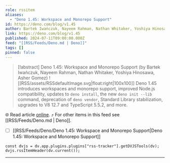 ```yaml
---
role: rssitem
aliases:
  - "Deno 1.45: Workspace and Monorepo Support"
id: https://deno.com/blog/v1.45
author: Bartek Iwańczuk, Nayeem Rahman, Nathan Whitaker, Yoshiya Hinosawa, Asher Gomez
link: https://deno.com/blog/v1.45
published: 2024-07-11T09:00:00.000Z
feed: "[[RSS/Feeds/Deno.md | Deno]]"
tags: []
pinned: false
---
```


> [!abstract] Deno 1.45: Workspace and Monorepo Support (by Bartek Iwańczuk, Nayeem Rahman, Nathan Whitaker, Yoshiya Hinosawa, Asher Gomez)
> ![[RSS/assets/RSSdefaultImage.svg|float:right|100x100]] Deno 1.45 introduces workspaces and monorepo support, improved Node.js compatibility, updates to `deno install`, the new `deno init --lib` command, deprecation of `deno vendor`, Standard Library stabilization, upgrades to V8 12.7 and TypeScript 5.5.2, and more.

🌐 Read article [online](https://deno.com/blog/v1.45). ⤴ For other items in this feed see [[RSS/Feeds/Deno.md | Deno]].

- [ ] [[RSS/Feeds/Deno/Deno 1․45꞉ Workspace and Monorepo Support|Deno 1․45꞉ Workspace and Monorepo Support]]

~~~dataviewjs
const dvjs = dv.app.plugins.plugins["rss-tracker"].getDVJSTools(dv);
dvjs.rssItemHeader(dv.current());
~~~

- - -


